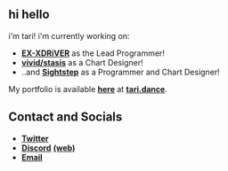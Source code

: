 ## hi hello
i'm tari! i'm currently working on:
 - **[EX-XDRiVER](https://github.com/EX-XDRiVER)** as the Lead Programmer!
 - **[vivid/stasis](https://store.steampowered.com/app/2093940/vividstasis/)** as a Chart Designer!
 - ..and **[Sightstep](https://www.youtube.com/watch?v=bhtNhBx9XFI)** as a Programmer and Chart Designer!

My portfolio is available **[here](https://tari.dance)** at **[tari.dance](https://tari.dance)**.

## Contact and Socials
- **[Twitter](https://twitter.com/tari_cat_)**
- **[Discord](discord://discord.com/users/725562596836638821)** **[(web)](https://discord.com/users/725562596836638821)**
- **[Email](mailto:contact@tari.dance)**
